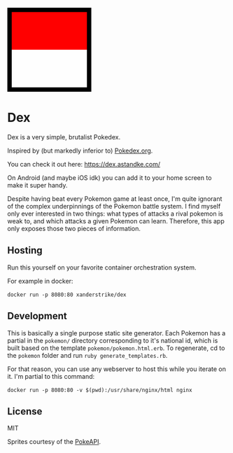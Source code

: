 ![icon](icon.png)

# Dex

Dex is a very simple, brutalist Pokedex.

Inspired by (but markedly inferior to) [Pokedex.org](https://pokedex.org/).

You can check it out here: https://dex.astandke.com/

On Android (and maybe iOS idk) you can add it to your home screen to make it super handy.

Despite having beat every Pokemon game at least once, I'm quite ignorant of the
complex underpinnings of the Pokemon battle system. I find myself only ever
interested in two things: what types of attacks a rival pokemon is weak to, and
which attacks a given Pokemon can learn. Therefore, this app only exposes those
two pieces of information.

## Hosting

Run this yourself on your favorite container orchestration system.

For example in docker:

```
docker run -p 8080:80 xanderstrike/dex
```

## Development

This is basically a single purpose static site generator. Each Pokemon has a
partial in the `pokemon/` directory corresponding to it's national id, which is
built based on the template `pokemon/pokemon.html.erb`. To regenerate, cd to the
`pokemon` folder and run `ruby generate_templates.rb`.

For that reason, you can use any webserver to host this while you iterate on it.
I'm partial to this command:

```
docker run -p 8080:80 -v $(pwd):/usr/share/nginx/html nginx

```

## License

MIT

Sprites courtesy of the [PokeAPI](https://github.com/PokeAPI/pokeapi).
